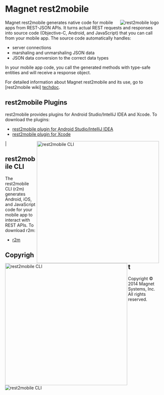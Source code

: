 # Magnet rest2mobile

<img src="http://developer.magnet.com/tmp/img/logo_r2m_main.png"
 alt="rest2mobile logo" title="rest2mobile" align="right" />

Magnet rest2mobile generates native code for mobile apps from REST-JSON APIs. It turns actual REST requests and responses into source code (Objective-C, Android, and JavaScript) that you can call from your mobile app. The source code automatically handles:

* server connections
* marshaling and unmarshaling JSON data
* JSON data conversion to the correct data types

In your mobile app code, you call the generated methods with type-safe entities and will receive a response object.

For detailed information about Magnet rest2mobile and its use, go to [rest2mobile wiki] [techdoc].

## rest2mobile Plugins

rest2mobile provides plugins for Android Studio/IntelliJ IDEA and Xcode. To download the plugins:

* [rest2mobile plugin for Android Studio/IntelliJ IDEA][r2m-plugin-android]
* [rest2mobile plugin for Xcode][r2m-plugin-ios]

<img src="https://github.com/magnetsystems/rest2mobile/blob/master/docimg/r2m-android.jpg"
 alt="rest2mobile CLI" title="r2m" align="right" height="400" />|<img src="https://github.com/magnetsystems/rest2mobile/blob/master/docimg/r2m-xcode.jpg"
 alt="rest2mobile CLI" title="r2m" align="left" height="400" />

## rest2mobile CLI

The rest2mobile CLI (r2m) generates Android, iOS, and JavaScript code for your mobile app to interact with REST APIs. To download r2m:

* [r2m][r2m-cli]

<img src="https://github.com/magnetsystems/rest2mobile/blob/master/docimg/r2m-cli.jpg"
 alt="rest2mobile CLI" title="r2m" align="left" />

## Copyright

Copyright © 2014 Magnet Systems, Inc. All rights reserved.

<!---
## License

Licensed under the **[Apache License, Version 2.0] [license]** (the "License");
you may not use this software except in compliance with the License.
-->
[website]: http://developer.magnet.com
[techdoc]: https://github.com/magnetsystems/rest2mobile/wiki
[r2m-plugin-android]:https://github.com/magnetsystems/r2m-plugin-android/
[r2m-plugin-ios]:https://github.com/magnetsystems/r2m-plugin-ios/
[r2m-cli]:https://github.com/magnetsystems/r2m-cli/
[license]: http://www.apache.org/licenses/LICENSE-2.0


